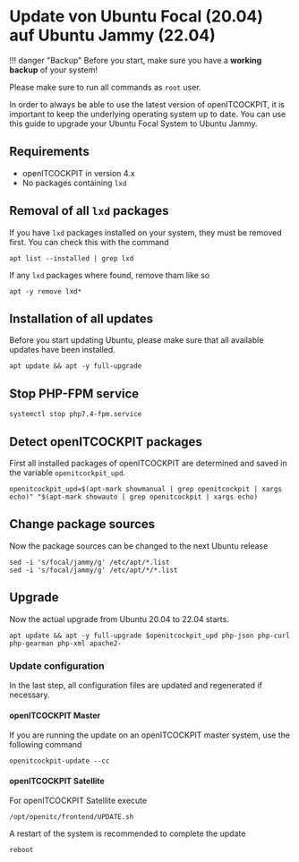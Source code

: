# Update von Ubuntu Focal (20.04) auf Ubuntu Jammy (22.04)

!!! danger "Backup"
    Before you start, make sure you have a **working backup** of your system!

Please make sure to run all commands as `root` user.

In order to always be able to use the latest version of openITCOCKPIT, it is important to keep the underlying operating system up to date.
You can use this guide to upgrade your Ubuntu Focal System to Ubuntu Jammy.

##  Requirements
 -  openITCOCKPIT in version 4.x
 -  No packages containing `lxd`


## Removal of all `lxd` packages
If you have `lxd` packages installed on your system, they must be removed first. You can check this with the command
```
apt list --installed | grep lxd
```

If any `lxd` packages where found, remove tham like so
```
apt -y remove lxd*
```

## Installation of all updates
Before you start updating Ubuntu, please make sure that all available updates have been installed.

```
apt update && apt -y full-upgrade
```

## Stop PHP-FPM service
```
systemctl stop php7.4-fpm.service
```

## Detect openITCOCKPIT packages
First all installed packages of openITCOCKPIT are determined and saved in the variable `openitcockpit_upd`.
```
openitcockpit_upd=$(apt-mark showmanual | grep openitcockpit | xargs echo)" "$(apt-mark showauto | grep openitcockpit | xargs echo)
```

## Change package sources
Now the package sources can be changed to the next Ubuntu release
```
sed -i 's/focal/jammy/g' /etc/apt/*.list
sed -i 's/focal/jammy/g' /etc/apt/*/*.list
```

## Upgrade
Now the actual upgrade from Ubuntu 20.04 to 22.04 starts.
```
apt update && apt -y full-upgrade $openitcockpit_upd php-json php-curl php-gearman php-xml apache2-
```


### Update configuration
In the last step, all configuration files are updated and regenerated if necessary.

#### openITCOCKPIT Master
If you are running the update on an openITCOCKPIT master system, use the following command
```
openitcockpit-update --cc
```

#### openITCOCKPIT Satellite
For openITCOCKPIT Satellite execute
```
/opt/openitc/frontend/UPDATE.sh
```

A restart of the system is recommended to complete the update
```
reboot
```

